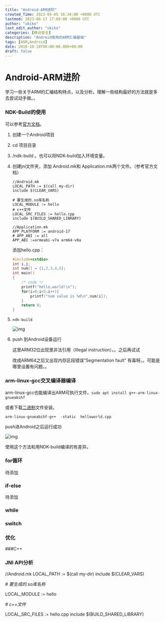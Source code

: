 ```yaml
---
title: "Android-ARM进阶"
created_Time: 2023-05-05 16:34:00 +0000 UTC
lastmod: 2023-08-17 17:09:00 +0000 UTC
author: "ukiko"
last_edit_author: "ukiko"
categories: [移动安全]
description: "Android使用的ARM汇编基础"
tags: [ASM,Android]
date: 2018-10-10T00:00:00.000+08:00
draft: false
---
```


# Android-ARM进阶

学习一些关于ARM的汇编结构特点，以及分析。理解一些结构最好的方法就是多去尝试动手做。。

### NDK-Build的使用

可以参考[官方文档](https://developer.android.com/ndk/guides/ndk-build?hl=zh-cn)。

1. 创建一个Android项目

1. cd 项目目录

1. /ndk-build 。也可以将NDK-build加入环境变量。

1. 创建jni文件夹，添加 Android.mk和 Application.mk两个文件。（参考官方文档）

	```plain text
	//Android.mk
	LOCAL_PATH := $(call my-dir)
	include $(CLEAR_VARS)
	
	# 要生成的.so库名称
	LOCAL_MODULE := hello
	# c++文件
	LOCAL_SRC_FILES := hello.cpp
	include $(BUILD_SHARED_LIBRARY)
	```

	```plain text
	//Application.mk
	APP_PLATFORM := android-17
	# APP_ABI := all
	APP_ABI :=armeabi-v7a arm64-v8a
	```

	添加hello.cpp：

	```c++
	#include<cstdio>
	int i,j;
	int num[] = {1,2,3,4,5};
	int main()
	{
	    /* code */
	    printf("hello,world!\n");
	    for(i=0;i<5;i++){
	        printf("num value is %d\n",num[i]);
	    }
	    return 0;
	}
	```



1. `ndk-build`

	![img](http://my-md-1253484710.coscd.myqcloud.com/20180814152220.png)



1. push 到Android设备运行

	这里ARM32位出现里非法引用（Illegal instruction）。。之后再试试

	改成ARM64之后又出现内存区段错误“Segmentation fault” 有毒呀。。可能是哪里设置有问题。。



### arm-linux-gcc交叉编译器编译

arm-linux-gcc也能编译出ARM可执行文件。`sudo apt install g++-arm-linux-gnueabihf`

或者下载[二进制](https://developer.arm.com/open-source/gnu-toolchain/gnu-rm/downloads)文件安装。

`arm-linux-gnueabihf-g++  -static  helloworld.cpp`

push进Android之后运行成功

![img](http://my-md-1253484710.coscd.myqcloud.com/20180814164353.png)

使用这个方法和用NDK-build编译的有差异。

### for循环

待添加

### if-else

待添加

### while

### switch

### 优化

###C++

### JNI API分析

//Android.mk
LOCAL_PATH := $(call my-dir)
include $(CLEAR_VARS)

*# 要生成的.so库名称*

LOCAL_MODULE := hello

*# c++文件*

LOCAL_SRC_FILES := hello.cpp
include $(BUILD_SHARED_LIBRARY)

